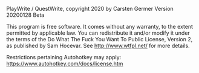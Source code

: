 PlayWrite / QuestWrite, copyright 2020 by Carsten Germer
Version 20200128 Beta
    
This program is free software. It comes without any warranty, to
the extent permitted by applicable law. You can redistribute it
and/or modify it under the terms of the Do What The Fuck You Want
To Public License, Version 2, as published by Sam Hocevar.
See http://www.wtfpl.net/ for more details.

Restrictions pertaining Autohotkey may apply: https://www.autohotkey.com/docs/license.htm
